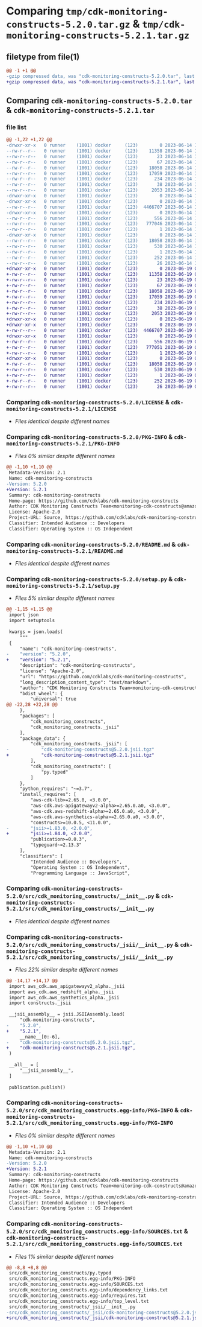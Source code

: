 # Comparing `tmp/cdk-monitoring-constructs-5.2.0.tar.gz` & `tmp/cdk-monitoring-constructs-5.2.1.tar.gz`

## filetype from file(1)

```diff
@@ -1 +1 @@
-gzip compressed data, was "cdk-monitoring-constructs-5.2.0.tar", last modified: Wed Jun 14 13:46:08 2023, max compression
+gzip compressed data, was "cdk-monitoring-constructs-5.2.1.tar", last modified: Mon Jun 19 00:36:28 2023, max compression
```

## Comparing `cdk-monitoring-constructs-5.2.0.tar` & `cdk-monitoring-constructs-5.2.1.tar`

### file list

```diff
@@ -1,22 +1,22 @@
-drwxr-xr-x   0 runner    (1001) docker     (123)        0 2023-06-14 13:46:08.973112 cdk-monitoring-constructs-5.2.0/
--rw-r--r--   0 runner    (1001) docker     (123)    11358 2023-06-14 13:45:54.000000 cdk-monitoring-constructs-5.2.0/LICENSE
--rw-r--r--   0 runner    (1001) docker     (123)       23 2023-06-14 13:45:54.000000 cdk-monitoring-constructs-5.2.0/MANIFEST.in
--rw-r--r--   0 runner    (1001) docker     (123)       67 2023-06-14 13:45:54.000000 cdk-monitoring-constructs-5.2.0/NOTICE
--rw-r--r--   0 runner    (1001) docker     (123)    18058 2023-06-14 13:46:08.969111 cdk-monitoring-constructs-5.2.0/PKG-INFO
--rw-r--r--   0 runner    (1001) docker     (123)    17059 2023-06-14 13:45:54.000000 cdk-monitoring-constructs-5.2.0/README.md
--rw-r--r--   0 runner    (1001) docker     (123)      234 2023-06-14 13:45:54.000000 cdk-monitoring-constructs-5.2.0/pyproject.toml
--rw-r--r--   0 runner    (1001) docker     (123)       38 2023-06-14 13:46:08.973112 cdk-monitoring-constructs-5.2.0/setup.cfg
--rw-r--r--   0 runner    (1001) docker     (123)     2053 2023-06-14 13:45:54.000000 cdk-monitoring-constructs-5.2.0/setup.py
-drwxr-xr-x   0 runner    (1001) docker     (123)        0 2023-06-14 13:46:08.961110 cdk-monitoring-constructs-5.2.0/src/
-drwxr-xr-x   0 runner    (1001) docker     (123)        0 2023-06-14 13:46:08.969111 cdk-monitoring-constructs-5.2.0/src/cdk_monitoring_constructs/
--rw-r--r--   0 runner    (1001) docker     (123)  4466707 2023-06-14 13:45:54.000000 cdk-monitoring-constructs-5.2.0/src/cdk_monitoring_constructs/__init__.py
-drwxr-xr-x   0 runner    (1001) docker     (123)        0 2023-06-14 13:46:08.969111 cdk-monitoring-constructs-5.2.0/src/cdk_monitoring_constructs/_jsii/
--rw-r--r--   0 runner    (1001) docker     (123)      556 2023-06-14 13:45:54.000000 cdk-monitoring-constructs-5.2.0/src/cdk_monitoring_constructs/_jsii/__init__.py
--rw-r--r--   0 runner    (1001) docker     (123)   777046 2023-06-14 13:45:54.000000 cdk-monitoring-constructs-5.2.0/src/cdk_monitoring_constructs/_jsii/cdk-monitoring-constructs@5.2.0.jsii.tgz
--rw-r--r--   0 runner    (1001) docker     (123)        1 2023-06-14 13:45:54.000000 cdk-monitoring-constructs-5.2.0/src/cdk_monitoring_constructs/py.typed
-drwxr-xr-x   0 runner    (1001) docker     (123)        0 2023-06-14 13:46:08.969111 cdk-monitoring-constructs-5.2.0/src/cdk_monitoring_constructs.egg-info/
--rw-r--r--   0 runner    (1001) docker     (123)    18058 2023-06-14 13:46:08.000000 cdk-monitoring-constructs-5.2.0/src/cdk_monitoring_constructs.egg-info/PKG-INFO
--rw-r--r--   0 runner    (1001) docker     (123)      530 2023-06-14 13:46:08.000000 cdk-monitoring-constructs-5.2.0/src/cdk_monitoring_constructs.egg-info/SOURCES.txt
--rw-r--r--   0 runner    (1001) docker     (123)        1 2023-06-14 13:46:08.000000 cdk-monitoring-constructs-5.2.0/src/cdk_monitoring_constructs.egg-info/dependency_links.txt
--rw-r--r--   0 runner    (1001) docker     (123)      252 2023-06-14 13:46:08.000000 cdk-monitoring-constructs-5.2.0/src/cdk_monitoring_constructs.egg-info/requires.txt
--rw-r--r--   0 runner    (1001) docker     (123)       26 2023-06-14 13:46:08.000000 cdk-monitoring-constructs-5.2.0/src/cdk_monitoring_constructs.egg-info/top_level.txt
+drwxr-xr-x   0 runner    (1001) docker     (123)        0 2023-06-19 00:36:28.535395 cdk-monitoring-constructs-5.2.1/
+-rw-r--r--   0 runner    (1001) docker     (123)    11358 2023-06-19 00:36:16.000000 cdk-monitoring-constructs-5.2.1/LICENSE
+-rw-r--r--   0 runner    (1001) docker     (123)       23 2023-06-19 00:36:16.000000 cdk-monitoring-constructs-5.2.1/MANIFEST.in
+-rw-r--r--   0 runner    (1001) docker     (123)       67 2023-06-19 00:36:16.000000 cdk-monitoring-constructs-5.2.1/NOTICE
+-rw-r--r--   0 runner    (1001) docker     (123)    18058 2023-06-19 00:36:28.535395 cdk-monitoring-constructs-5.2.1/PKG-INFO
+-rw-r--r--   0 runner    (1001) docker     (123)    17059 2023-06-19 00:36:16.000000 cdk-monitoring-constructs-5.2.1/README.md
+-rw-r--r--   0 runner    (1001) docker     (123)      234 2023-06-19 00:36:16.000000 cdk-monitoring-constructs-5.2.1/pyproject.toml
+-rw-r--r--   0 runner    (1001) docker     (123)       38 2023-06-19 00:36:28.535395 cdk-monitoring-constructs-5.2.1/setup.cfg
+-rw-r--r--   0 runner    (1001) docker     (123)     2053 2023-06-19 00:36:16.000000 cdk-monitoring-constructs-5.2.1/setup.py
+drwxr-xr-x   0 runner    (1001) docker     (123)        0 2023-06-19 00:36:28.527395 cdk-monitoring-constructs-5.2.1/src/
+drwxr-xr-x   0 runner    (1001) docker     (123)        0 2023-06-19 00:36:28.531395 cdk-monitoring-constructs-5.2.1/src/cdk_monitoring_constructs/
+-rw-r--r--   0 runner    (1001) docker     (123)  4466707 2023-06-19 00:36:16.000000 cdk-monitoring-constructs-5.2.1/src/cdk_monitoring_constructs/__init__.py
+drwxr-xr-x   0 runner    (1001) docker     (123)        0 2023-06-19 00:36:28.535395 cdk-monitoring-constructs-5.2.1/src/cdk_monitoring_constructs/_jsii/
+-rw-r--r--   0 runner    (1001) docker     (123)      556 2023-06-19 00:36:16.000000 cdk-monitoring-constructs-5.2.1/src/cdk_monitoring_constructs/_jsii/__init__.py
+-rw-r--r--   0 runner    (1001) docker     (123)   777051 2023-06-19 00:36:16.000000 cdk-monitoring-constructs-5.2.1/src/cdk_monitoring_constructs/_jsii/cdk-monitoring-constructs@5.2.1.jsii.tgz
+-rw-r--r--   0 runner    (1001) docker     (123)        1 2023-06-19 00:36:16.000000 cdk-monitoring-constructs-5.2.1/src/cdk_monitoring_constructs/py.typed
+drwxr-xr-x   0 runner    (1001) docker     (123)        0 2023-06-19 00:36:28.535395 cdk-monitoring-constructs-5.2.1/src/cdk_monitoring_constructs.egg-info/
+-rw-r--r--   0 runner    (1001) docker     (123)    18058 2023-06-19 00:36:28.000000 cdk-monitoring-constructs-5.2.1/src/cdk_monitoring_constructs.egg-info/PKG-INFO
+-rw-r--r--   0 runner    (1001) docker     (123)      530 2023-06-19 00:36:28.000000 cdk-monitoring-constructs-5.2.1/src/cdk_monitoring_constructs.egg-info/SOURCES.txt
+-rw-r--r--   0 runner    (1001) docker     (123)        1 2023-06-19 00:36:28.000000 cdk-monitoring-constructs-5.2.1/src/cdk_monitoring_constructs.egg-info/dependency_links.txt
+-rw-r--r--   0 runner    (1001) docker     (123)      252 2023-06-19 00:36:28.000000 cdk-monitoring-constructs-5.2.1/src/cdk_monitoring_constructs.egg-info/requires.txt
+-rw-r--r--   0 runner    (1001) docker     (123)       26 2023-06-19 00:36:28.000000 cdk-monitoring-constructs-5.2.1/src/cdk_monitoring_constructs.egg-info/top_level.txt
```

### Comparing `cdk-monitoring-constructs-5.2.0/LICENSE` & `cdk-monitoring-constructs-5.2.1/LICENSE`

 * *Files identical despite different names*

### Comparing `cdk-monitoring-constructs-5.2.0/PKG-INFO` & `cdk-monitoring-constructs-5.2.1/PKG-INFO`

 * *Files 0% similar despite different names*

```diff
@@ -1,10 +1,10 @@
 Metadata-Version: 2.1
 Name: cdk-monitoring-constructs
-Version: 5.2.0
+Version: 5.2.1
 Summary: cdk-monitoring-constructs
 Home-page: https://github.com/cdklabs/cdk-monitoring-constructs
 Author: CDK Monitoring Constructs Team<monitoring-cdk-constructs@amazon.com>
 License: Apache-2.0
 Project-URL: Source, https://github.com/cdklabs/cdk-monitoring-constructs
 Classifier: Intended Audience :: Developers
 Classifier: Operating System :: OS Independent
```

### Comparing `cdk-monitoring-constructs-5.2.0/README.md` & `cdk-monitoring-constructs-5.2.1/README.md`

 * *Files identical despite different names*

### Comparing `cdk-monitoring-constructs-5.2.0/setup.py` & `cdk-monitoring-constructs-5.2.1/setup.py`

 * *Files 5% similar despite different names*

```diff
@@ -1,15 +1,15 @@
 import json
 import setuptools
 
 kwargs = json.loads(
     """
 {
     "name": "cdk-monitoring-constructs",
-    "version": "5.2.0",
+    "version": "5.2.1",
     "description": "cdk-monitoring-constructs",
     "license": "Apache-2.0",
     "url": "https://github.com/cdklabs/cdk-monitoring-constructs",
     "long_description_content_type": "text/markdown",
     "author": "CDK Monitoring Constructs Team<monitoring-cdk-constructs@amazon.com>",
     "bdist_wheel": {
         "universal": true
@@ -22,28 +22,28 @@
     },
     "packages": [
         "cdk_monitoring_constructs",
         "cdk_monitoring_constructs._jsii"
     ],
     "package_data": {
         "cdk_monitoring_constructs._jsii": [
-            "cdk-monitoring-constructs@5.2.0.jsii.tgz"
+            "cdk-monitoring-constructs@5.2.1.jsii.tgz"
         ],
         "cdk_monitoring_constructs": [
             "py.typed"
         ]
     },
     "python_requires": "~=3.7",
     "install_requires": [
         "aws-cdk-lib>=2.65.0, <3.0.0",
         "aws-cdk.aws-apigatewayv2-alpha>=2.65.0.a0, <3.0.0",
         "aws-cdk.aws-redshift-alpha>=2.65.0.a0, <3.0.0",
         "aws-cdk.aws-synthetics-alpha>=2.65.0.a0, <3.0.0",
         "constructs>=10.0.5, <11.0.0",
-        "jsii>=1.83.0, <2.0.0",
+        "jsii>=1.84.0, <2.0.0",
         "publication>=0.0.3",
         "typeguard~=2.13.3"
     ],
     "classifiers": [
         "Intended Audience :: Developers",
         "Operating System :: OS Independent",
         "Programming Language :: JavaScript",
```

### Comparing `cdk-monitoring-constructs-5.2.0/src/cdk_monitoring_constructs/__init__.py` & `cdk-monitoring-constructs-5.2.1/src/cdk_monitoring_constructs/__init__.py`

 * *Files identical despite different names*

### Comparing `cdk-monitoring-constructs-5.2.0/src/cdk_monitoring_constructs/_jsii/__init__.py` & `cdk-monitoring-constructs-5.2.1/src/cdk_monitoring_constructs/_jsii/__init__.py`

 * *Files 22% similar despite different names*

```diff
@@ -14,17 +14,17 @@
 import aws_cdk.aws_apigatewayv2_alpha._jsii
 import aws_cdk.aws_redshift_alpha._jsii
 import aws_cdk.aws_synthetics_alpha._jsii
 import constructs._jsii
 
 __jsii_assembly__ = jsii.JSIIAssembly.load(
     "cdk-monitoring-constructs",
-    "5.2.0",
+    "5.2.1",
     __name__[0:-6],
-    "cdk-monitoring-constructs@5.2.0.jsii.tgz",
+    "cdk-monitoring-constructs@5.2.1.jsii.tgz",
 )
 
 __all__ = [
     "__jsii_assembly__",
 ]
 
 publication.publish()
```

### Comparing `cdk-monitoring-constructs-5.2.0/src/cdk_monitoring_constructs.egg-info/PKG-INFO` & `cdk-monitoring-constructs-5.2.1/src/cdk_monitoring_constructs.egg-info/PKG-INFO`

 * *Files 0% similar despite different names*

```diff
@@ -1,10 +1,10 @@
 Metadata-Version: 2.1
 Name: cdk-monitoring-constructs
-Version: 5.2.0
+Version: 5.2.1
 Summary: cdk-monitoring-constructs
 Home-page: https://github.com/cdklabs/cdk-monitoring-constructs
 Author: CDK Monitoring Constructs Team<monitoring-cdk-constructs@amazon.com>
 License: Apache-2.0
 Project-URL: Source, https://github.com/cdklabs/cdk-monitoring-constructs
 Classifier: Intended Audience :: Developers
 Classifier: Operating System :: OS Independent
```

### Comparing `cdk-monitoring-constructs-5.2.0/src/cdk_monitoring_constructs.egg-info/SOURCES.txt` & `cdk-monitoring-constructs-5.2.1/src/cdk_monitoring_constructs.egg-info/SOURCES.txt`

 * *Files 1% similar despite different names*

```diff
@@ -8,8 +8,8 @@
 src/cdk_monitoring_constructs/py.typed
 src/cdk_monitoring_constructs.egg-info/PKG-INFO
 src/cdk_monitoring_constructs.egg-info/SOURCES.txt
 src/cdk_monitoring_constructs.egg-info/dependency_links.txt
 src/cdk_monitoring_constructs.egg-info/requires.txt
 src/cdk_monitoring_constructs.egg-info/top_level.txt
 src/cdk_monitoring_constructs/_jsii/__init__.py
-src/cdk_monitoring_constructs/_jsii/cdk-monitoring-constructs@5.2.0.jsii.tgz
+src/cdk_monitoring_constructs/_jsii/cdk-monitoring-constructs@5.2.1.jsii.tgz
```

